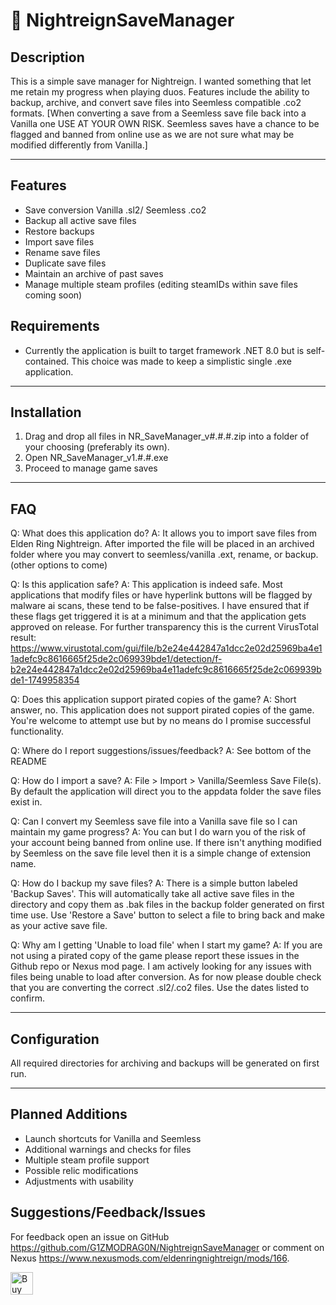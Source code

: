 # 💾 NightreignSaveManager

## Description

This is a simple save manager for Nightreign. I wanted something that let me retain my progress when playing duos. Features include the ability to backup, archive, and convert save files into Seemless compatible .co2 formats.
[When converting a save from a Seemless save file back into a Vanilla one USE AT YOUR OWN RISK. Seemless saves have a chance to be flagged and banned from online use as we are not sure what may be modified differently from Vanilla.]

---

## Features

- Save conversion Vanilla .sl2/ Seemless .co2
- Backup all active save files
- Restore backups
- Import save files
- Rename save files
- Duplicate save files
- Maintain an archive of past saves
- Manage multiple steam profiles (editing steamIDs within save files coming soon)

## Requirements

- Currently the application is built to target framework .NET 8.0 but is self-contained. This choice was made to keep a simplistic single .exe application.

---

## Installation

1. Drag and drop all files in NR_SaveManager_v#.#.#.zip into a folder of your choosing (preferably its own).
2. Open NR_SaveManager_v1.#.#.exe
3. Proceed to manage game saves

---

## FAQ

Q: What does this application do?
A: It allows you to import save files from Elden Ring Nightreign. After imported the file will be placed in an archived folder where you may convert to seemless/vanilla .ext, rename, or backup. (other options to come)

Q: Is this application safe?
A: This application is indeed safe. Most applications that modify files or have hyperlink buttons will be flagged by malware ai scans, these tend to be false-positives. I have ensured that if these flags get triggered it is at a minimum and that the application gets approved on release.
For further transparency this is the current VirusTotal result: https://www.virustotal.com/gui/file/b2e24e442847a1dcc2e02d25969ba4e11adefc9c8616665f25de2c069939bde1/detection/f-b2e24e442847a1dcc2e02d25969ba4e11adefc9c8616665f25de2c069939bde1-1749958354

Q: Does this application support pirated copies of the game?
A: Short answer, no. This application does not support pirated copies of the game. You're welcome to attempt use but by no means do I promise successful functionality.

Q: Where do I report suggestions/issues/feedback?
A: See bottom of the README

Q: How do I import a save?
A: File > Import > Vanilla/Seemless Save File(s). By default the application will direct you to the appdata folder the save files exist in.

Q: Can I convert my Seemless save file into a Vanilla save file so I can maintain my game progress?
A: You can but I do warn you of the risk of your account being banned from online use. If there isn't anything modified by Seemless on the save file level then it is a simple change of extension name.

Q: How do I backup my save files?
A: There is a simple button labeled 'Backup Saves'. This will automatically take all active save files in the directory and copy them as .bak files in the backup folder generated on first time use.
Use 'Restore a Save' button to select a file to bring back and make as your active save file.

Q: Why am I getting 'Unable to load file' when I start my game?
A: If you are not using a pirated copy of the game please report these issues in the Github repo or Nexus mod page. I am actively looking for any issues with files being unable to load after conversion.
As for now please double check that you are converting the correct .sl2/.co2 files. Use the dates listed to confirm.


---

## Configuration

All required directories for archiving and backups will be generated on first run.

---

## Planned Additions

- Launch shortcuts for Vanilla and Seemless
- Additional warnings and checks for files
- Multiple steam profile support
- Possible relic modifications
- Adjustments with usability

## Suggestions/Feedback/Issues

For feedback open an issue on GitHub https://github.com/G1ZMODRAG0N/NightreignSaveManager 
or comment on Nexus https://www.nexusmods.com/eldenringnightreign/mods/166.

<a href='https://ko-fi.com/T6T41GCSS1' target='_blank'><img height='36' style='border:0px;height:36px;' src='https://storage.ko-fi.com/cdn/kofi6.png?v=6' border='0' alt='Buy Me a Coffee at ko-fi.com' /></a>
